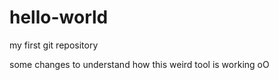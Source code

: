 # hello-world
my first git repository

some changes to understand how this weird tool is working oO 
